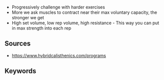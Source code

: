 -   Progressively challenge with harder exercises
-   More we ask muscles to contract near their max voluntary capacity, the stronger we get
- High set volume, low rep volume, high resistance - This way you can put in max strength into each rep

## Sources
- https://www.hybridcalisthenics.com/programs
## Keywords